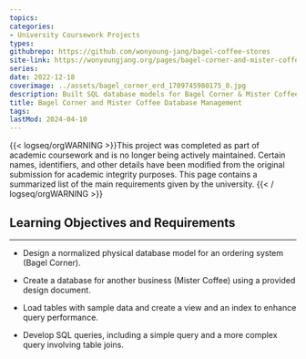 ```yaml
---
topics: 
categories:
- University Coursework Projects
types: 
githubrepo: https://github.com/wonyoung-jang/bagel-coffee-stores
site-link: https://wonyoungjang.org/pages/bagel-corner-and-mister-coffee-database-management/
series: 
date: 2022-12-18
coverimage: ../assets/bagel_corner_erd_1709745980175_0.jpg
description: Built SQL database models for Bagel Corner & Mister Coffee, including ER diagrams, tables, and queries, plus data loading and reporting.
title: Bagel Corner and Mister Coffee Database Management
tags:
lastMod: 2024-04-10
---
```

{{< logseq/orgWARNING >}}This project was completed as part of academic coursework and is no longer being actively maintained. Certain names, identifiers, and other details have been modified from the original submission for academic integrity purposes. This page contains a summarized list of the main requirements given by the university.
{{< / logseq/orgWARNING >}}

## Learning Objectives and Requirements
---

  + Design a normalized physical database model for an ordering system (Bagel Corner).

  + Create a database for another business (Mister Coffee) using a provided design document.

  + Load tables with sample data and create a view and an index to enhance query performance.

  + Develop SQL queries, including a simple query and a more complex query involving table joins.
